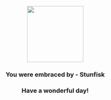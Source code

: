 <p align="center">
    <img src="https://raw.githubusercontent.com/PokeAPI/sprites/master/sprites/pokemon/618.png" width="150" height="150">
</p>
<h3 align="center">You were embraced by - <b>Stunfisk</b></h3>
<h3 align="center">Have a wonderful day!</h3>
